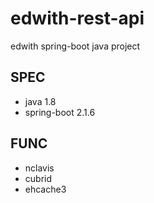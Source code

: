 # edwith-rest-api
edwith spring-boot java project

## SPEC
- java 1.8  
- spring-boot 2.1.6  

## FUNC
- nclavis  
- cubrid  
- ehcache3  
